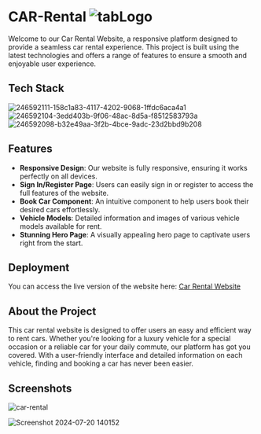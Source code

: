 # CAR-Rental  ![tabLogo](https://github.com/user-attachments/assets/1ad026c7-4c63-4bb5-9354-f099a9368f32)
 
Welcome to our Car Rental Website, a responsive platform designed to provide a seamless car rental experience. This project is built using the latest technologies and offers a range of features to ensure a smooth and enjoyable user experience.

## Tech Stack

![246592111-158c1a83-4117-4202-9068-1ffdc6aca4a1](https://github.com/user-attachments/assets/c2b5b34a-c910-424d-8785-d597f6b2238e)
![246592104-3edd403b-9f06-48ac-8d5a-f8512583793a](https://github.com/user-attachments/assets/2a966889-1aaf-4b31-a411-bae1f0812626)
![246592098-b32e49aa-3f2b-4bce-9adc-23d2bbd9b208](https://github.com/user-attachments/assets/1bf6fadb-d32c-4f64-a04d-4de7f2dd1236)

## Features

- **Responsive Design**: Our website is fully responsive, ensuring it works perfectly on all devices.
- **Sign In/Register Page**: Users can easily sign in or register to access the full features of the website.
- **Book Car Component**: An intuitive component to help users book their desired cars effortlessly.
- **Vehicle Models**: Detailed information and images of various vehicle models available for rent.
- **Stunning Hero Page**: A visually appealing hero page to captivate users right from the start.


## Deployment

You can access the live version of the website here: [Car Rental Website](https://dc-car-rental.vercel.app/)

## About the Project

This car rental website is designed to offer users an easy and efficient way to rent cars. Whether you're looking for a luxury vehicle for a special occasion or a reliable car for your daily commute, our platform has got you covered. With a user-friendly interface and detailed information on each vehicle, finding and booking a car has never been easier.

## Screenshots

![car-rental](https://github.com/user-attachments/assets/2fb542f3-2d31-474d-950a-399ecf3f28ea)



![Screenshot 2024-07-20 140152](https://github.com/user-attachments/assets/61d693a0-9161-4a24-b68e-701f411542a0)
